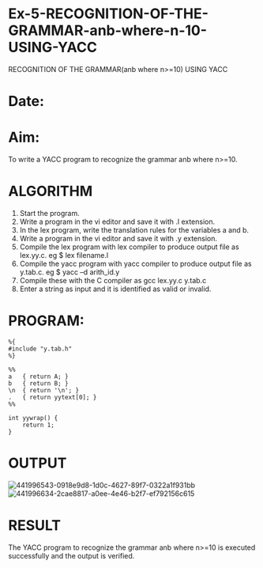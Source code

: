 # Ex-5-RECOGNITION-OF-THE-GRAMMAR-anb-where-n-10-USING-YACC
RECOGNITION OF THE GRAMMAR(anb where n>=10) USING YACC
# Date:
# Aim:
To write a YACC program to recognize the grammar anb where n>=10.
# ALGORITHM
1.	Start the program.
2.	Write a program in the vi editor and save it with .l extension.
3.	In the lex program, write the translation rules for the variables a and b.
4.	Write a program in the vi editor and save it with .y extension.
5.	Compile the lex program with lex compiler to produce output file as lex.yy.c. eg $ lex filename.l
6.	Compile the yacc program with yacc compiler to produce output file as y.tab.c. eg $ yacc –d arith_id.y
7.	Compile these with the C compiler as gcc lex.yy.c y.tab.c
8.	Enter a string as input and it is identified as valid or invalid.
# PROGRAM:
```
%{
#include "y.tab.h"
%}

%%
a   { return A; }
b   { return B; }
\n  { return '\n'; }
.   { return yytext[0]; }
%%

int yywrap() {
    return 1;
}
```
# OUTPUT
![441996543-0918e9d8-1d0c-4627-89f7-0322a1f931bb](https://github.com/user-attachments/assets/0fb36879-87f2-479e-a556-217c1c999182)
![441996634-2cae8817-a0ee-4e46-b2f7-ef792156c615](https://github.com/user-attachments/assets/42e0e580-de23-43dc-8716-7490035af9fb)

# RESULT
The YACC program to recognize the grammar anb where n>=10 is executed successfully and the output is verified.
